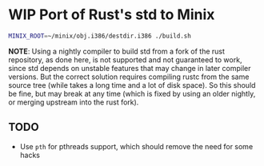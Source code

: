WIP Port of Rust's std to Minix
===============================

```bash
MINIX_ROOT=~/minix/obj.i386/destdir.i386 ./build.sh
```

**NOTE**: Using a nightly compiler to build std from a fork of the rust repository, as done here, is not supported and not guaranteed to work, since std depends on unstable features that may change in later compiler versions. But the correct solution requires compiling rustc from the same source tree (while takes a long time and a lot of disk space). So this should be fine, but may break at any time (which is fixed by using an older nightly, or merging upstream into the rust fork).

TODO
----
* Use `pth` for pthreads support, which should remove the need for some hacks
